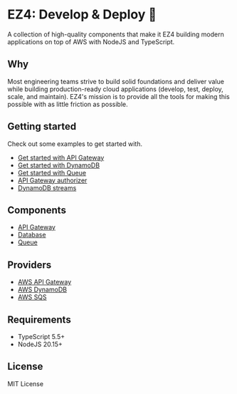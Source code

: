 # EZ4: Develop & Deploy 🚀

A collection of high-quality components that make it EZ4 building modern applications on top of AWS with NodeJS and TypeScript.

## Why

Most engineering teams strive to build solid foundations and deliver value while building production-ready cloud applications (develop, test, deploy, scale, and maintain). EZ4's mission is to provide all the tools for making this possible with as little friction as possible.

## Getting started

Check out some examples to get started with.

- [Get started with API Gateway](./examples/hello-aws-gateway)
- [Get started with DynamoDB](./examples/hello-aws-dynamodb)
- [Get started with Queue](./examples/hello-aws-queue)
- [API Gateway authorizer](./examples/aws-gateway-authorizer)
- [DynamoDB streams](./examples/aws-dynamodb-streams)

## Components

- [API Gateway](./packages/gateway/)
- [Database](./packages/database/)
- [Queue](./packages/queue/)

## Providers

- [AWS API Gateway](./packages/aws-gateway/)
- [AWS DynamoDB](./packages/aws-dynamodb/)
- [AWS SQS](./packages//aws-queue/)

## Requirements

- TypeScript 5.5+
- NodeJS 20.15+

## License

MIT License
